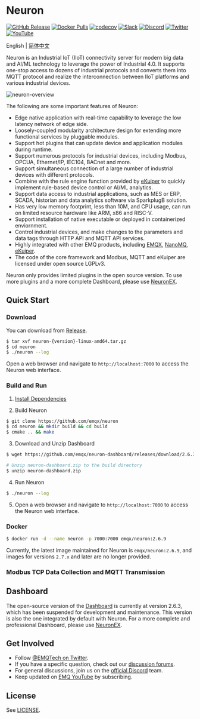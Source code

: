 # Neuron

[![GitHub Release](https://img.shields.io/github/release/emqx/neuron?color=brightgreen&label=Release)](https://github.com/emqx/neuron/releases)
[![Docker Pulls](https://img.shields.io/docker/pulls/emqx/neuron?label=Docker%20Pulls)](https://hub.docker.com/r/emqx/neuron)
[![codecov](https://codecov.io/gh/emqx/neuron/graph/badge.svg?token=X95RD0NUT0)](https://codecov.io/gh/emqx/neuron)
[![Slack](https://img.shields.io/badge/Slack-Neuron-39AE85?logo=slack)](https://slack-invite.emqx.io/)
[![Discord](https://img.shields.io/discord/931086341838622751?label=Discord&logo=discord)](https://discord.gg/xYGf3fQnES)
[![Twitter](https://img.shields.io/badge/Follow-EMQ-1DA1F2?logo=twitter)](https://twitter.com/EMQTech)
[![YouTube](https://img.shields.io/badge/Subscribe-EMQ-FF0000?logo=youtube)](https://www.youtube.com/channel/UC5FjR77ErAxvZENEWzQaO5Q)

English | [简体中文](https://github.com/emqx/neuron/blob/main/README-CN.md)


Neuron is an Industrial IoT (IIoT) connectivity server for modern big data and AI/ML technology to leverage the power of Industrial 4.0. It supports one-stop access to dozens of industrial protocols and converts them into MQTT protocol and realize the interconnection between IIoT platforms and various industrial devices.

![neuron-overview](docs/pictures/neuron-final.png)

The following are some important features of Neuron:

- Edge native application with real-time capability to leverage the low latency network of edge side.
- Loosely-coupled modularity architecture design for extending more functional services by pluggable modules.
- Support hot plugins that can update device and application modules during runtime.
- Support numerous protocols for industrial devices, including Modbus, OPCUA, Ethernet/IP, IEC104, BACnet and more.
- Support simultaneous connection of a large number of industrial devices with different protocols.
- Combine with the rule engine function provided by [eKuiper](https://www.lfedge.org/projects/ekuiper) to quickly implement rule-based device control or AI/ML analytics.
- Support data access to industrial applications, such as MES or ERP, SCADA, historian and data analytics software via SparkplugB solution.
- Has very low memory footprint, less than 10M, and CPU usage, can run on limited resource hardware like ARM, x86 and RISC-V.
- Support installation of native executable or deployed in containerized enviornment.
- Control industrial devices, and make changes to the parameters and data tags through HTTP API and MQTT API services.
- Highly integrated with other EMQ products, including [EMQX](https://www.emqx.com/en/products/emqx), [NanoMQ](https://nanomq.io/), [eKuiper](https://ekuiper.org/).
- The code of the core framework and Modbus, MQTT and eKuiper are licensed under open source LGPLv3.

Neuron only provides limited plugins in the open source version. To use more plugins and a more complete Dashboard, please use [NeuronEX](https://www.emqx.com/en/products/neuronex).

## Quick Start

### Download

You can download from [Release](https://github.com/emqx/neuron/releases).

```bash
$ tar xvf neuron-{version}-linux-amd64.tar.gz
$ cd neuron
$ ./neuron --log
```

Open a web browser and navigate to `http://localhost:7000` to access the Neuron web interface.

### Build and Run

1. [Install Dependencies](https://github.com/emqx/neuron/install-dependencies.md)

2. Build Neuron
```bash
$ git clone https://github.com/emqx/neuron
$ cd neuron && mkdir build && cd build
$ cmake .. && make
```

3. Download and Unzip Dashboard
```bash
$ wget https://github.com/emqx/neuron-dashboard/releases/download/2.6.3/neuron-dashboard.zip

# Unzip neuron-dashboard.zip to the build directory
$ unzip neuron-dashboard.zip
```

4. Run Neuron
```bash
$ ./neuron --log
```

5. Open a web browser and navigate to `http://localhost:7000` to access the Neuron web interface.

### Docker

```bash
$ docker run -d --name neuron -p 7000:7000 emqx/neuron:2.6.9
```

Currently, the latest image maintained for Neuron is `emqx/neuron:2.6.9`, and images for versions `2.7.x` and later are no longer provided.

### Modbus TCP Data Collection and MQTT Transmission

## Dashboard

The open-source version of the [Dashboard](https://github.com/emqx/neuron-dashboard) is currently at version 2.6.3, which has been suspended for development and maintenance. This version is also the one integrated by default with Neuron. For a more complete and professional Dashboard, please use [NeuronEX](https://www.emqx.com/en/products/neuronex).

## Get Involved

- Follow [@EMQTech on Twitter](https://twitter.com/EMQTech).
- If you have a specific question, check out our [discussion forums](https://github.com/emqx/neuron/discussions).
- For general discussions, join us on the [official Discord](https://discord.gg/xYGf3fQnES) team.
- Keep updated on [EMQ YouTube](https://www.youtube.com/channel/UC5FjR77ErAxvZENEWzQaO5Q) by subscribing.


## License

See [LICENSE](./LICENSE).
